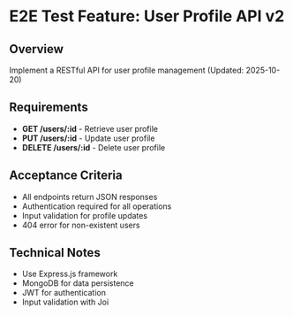 # E2E Test Feature: User Profile API v2

## Overview

Implement a RESTful API for user profile management (Updated: 2025-10-20)

## Requirements

- **GET /users/:id** - Retrieve user profile
- **PUT /users/:id** - Update user profile
- **DELETE /users/:id** - Delete user profile

## Acceptance Criteria

- All endpoints return JSON responses
- Authentication required for all operations
- Input validation for profile updates
- 404 error for non-existent users

## Technical Notes

- Use Express.js framework
- MongoDB for data persistence
- JWT for authentication
- Input validation with Joi